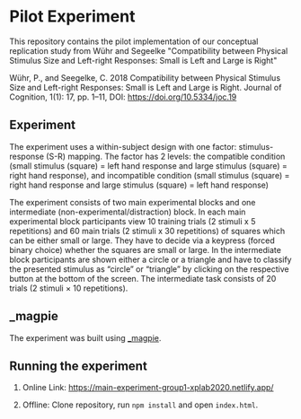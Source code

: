 # Pilot Experiment

This repository contains the pilot implementation of our conceptual replication study from Wühr and Segeelke "Compatibility between Physical Stimulus Size and Left-right Responses: Small is Left and Large is Right"

Wühr, P., and Seegelke, C. 2018 Compatibility between Physical Stimulus Size and Left-right Responses: Small is Left and Large is Right. Journal of Cognition, 1(1): 17, pp. 1–11, DOI: https://doi.org/10.5334/joc.19

## Experiment

The experiment uses a within-subject design with one factor: stimulus-response (S-R) mapping. The factor has 2 levels: the compatible condition (small stimulus (square) = left hand response and large stimulus (square) = right hand response), and incompatible condition (small stimulus (square) = right hand response and large stimulus (square) = left hand response)

The experiment consists of two main experimental blocks and one intermediate (non-experimental/distraction) block. In each main experimental block participants view 10 training trials (2 stimuli x 5 repetitions) and 60 main trials (2 stimuli x 30 repetitions) of squares which can be either small or large. They have to decide via a keypress (forced binary choice) whether the squares are small or large.
In the intermediate block participants are shown either a circle or a triangle and have to classify the presented stimulus as “circle” or “triangle” by clicking on the respective button at the bottom of the screen. The intermediate task consists of 20 trials (2 stimuli × 10 repetitions).

## \_magpie

The experiment was built using [\_magpie](https://magpie-ea.github.io/magpie-site/index.html).

## Running the experiment

1. Online Link: https://main-experiment-group1-xplab2020.netlify.app/

2. Offline: Clone repository, run `npm install` and open `index.html`.
